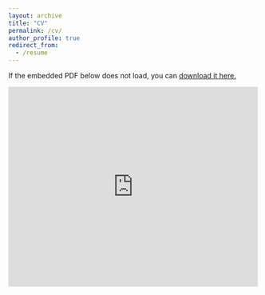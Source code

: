 ```yaml
---
layout: archive
title: "CV"
permalink: /cv/
author_profile: true
redirect_from:
  - /resume
---
```

If the embedded PDF below does not load, you can <u><a href="https://uchicago.box.com/s/2rzima3pjlvn8hny73n9bs04o6u6ylzd">download it here.</a></u>
<br/>


 <iframe src="https://uchicago.app.box.com/embed/s/2rzima3pjlvn8hny73n9bs04o6u6ylzd?sortColumn=date&view=list" width="500" height="400" frameborder="0" allowfullscreen webkitallowfullscreen msallowfullscreen></iframe> 
